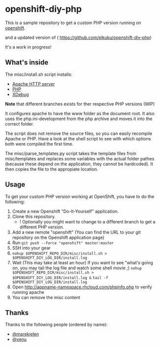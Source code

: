 openshift-diy-php
============================

This is a sample repository to get a custom PHP version running on [openshift](https://openshift.redhat.com).

and a updated version of ( https://github.com/elkuku/openshift-diy-php)

It's a work in progress!

What's inside
-------------

The misc/install.sh script installs:

* [Apache HTTP server](http://projects.apache.org/projects/http_server.html)
* [PHP](http://php.net/)
* [XDebug](http://xdebug.org)

**Note** that different branches exists for ther respective PHP versions (WIP)

It configures apache to have the www folder as the document root. It also
uses the php.ini-development from the php archive and moves it into the
correct folder.

The script does not remove the source files, so you can easily recompile
Apache or PHP. Have a look at the shell script to see with which options
both were compiled the first time.

The misc/parse_templates.py script takes the template files from misc/templates and
replaces some variables with the actual folder pathes (because these
depend on the application, they cannot be hardcoded). It then copies
the file to the appropiate location.

Usage
-----

To get your custom PHP version working at OpenShift, you have to do the following:

1. Create a new Openshift "Do-It-Yourself" application.
2. Clone this repository.
    * ! Optionally you might want to change to a different branch to get a different PHP version.
3. Add a new remote "openshift" (You can find the URL to your git repository on the Openshift application page)
4. Run `git push --force "openshift" master:master`
5. SSH into your gear
6. `nohup $OPENSHIFT_REPO_DIR/misc/install.sh > $OPENSHIFT_DIY_LOG_DIR/install.log`
7. Wait (This may take at least an hour)
    If you want to see "what's going on, you may tail the log file and watch some shell movie ;)
    `nohup $OPENSHIFT_REPO_DIR/misc/install.sh > $OPENSHIFT_DIY_LOG_DIR/install.log &`
    `tail -f $OPENSHIFT_DIY_LOG_DIR/install.log`
8. Open http://appname-namespace.rhcloud.com/phpinfo.php to verify running
   apache
9. You can remove the misc content

Thanks
------

Thanks to the following people (ordered by name):

* [@marekjelen](https://github.com/marekjelen)
* [@venu](https://github.com/venu)
